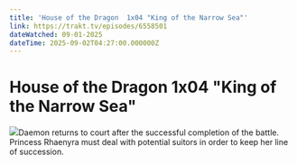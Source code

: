 ```yaml
---
title: 'House of the Dragon  1x04 "King of the Narrow Sea"' 
link: https://trakt.tv/episodes/6558501
dateWatched: 09-01-2025
dateTime: 2025-09-02T04:27:00.000000Z
---
```

# House of the Dragon  1x04 "King of the Narrow Sea"

![](https://walter-r2.trakt.tv/images/episodes/006/558/501/screenshots/thumb/2b172d0600.jpg)Daemon returns to court after the successful completion of the battle. Princess Rhaenyra must deal with potential suitors in order to keep her line of succession.